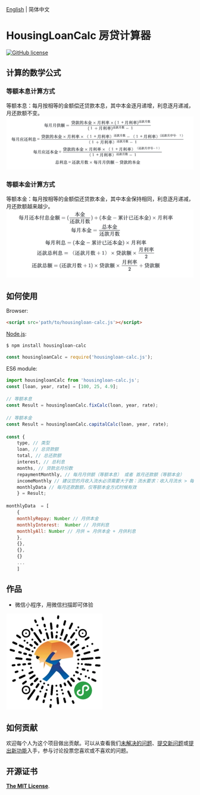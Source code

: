  [English](README-en.md) | 简体中文

# HousingLoanCalc 房贷计算器

[![GitHub license](https://img.shields.io/badge/license-MIT-blue.svg)](https://github.com/watership/housing-loan-calc/blob/master/LICENSE)

## 计算的数学公式

### 等额本息计算方式

等额本息：每月按相等的金额偿还贷款本息，其中本金逐月递增，利息逐月递减，月还款额不变。
![等额本息计算方式](./images/1.png)

### 等额本金计算方式

等额本金：每月按相等的金额偿还贷款本金，其中本金保持相同，利息逐月递减，月还款额越来越少。
![等额本金计算方式](./images/2.png)

## 如何使用
Browser:

```html
<script src='path/to/housingloan-calc.js'></script>
```

[Node.js](http://nodejs.org):

```bash
$ npm install housingloan-calc
```

```javascript
const housingloanCalc = require('housingloan-calc.js');
```

ES6 module:

```javascript
import housingloanCalc from 'housingloan-calc.js';
const [loan, year, rate] = [100, 25, 4.9];

// 等额本息
const Result = housingloanCalc.fixCalc(loan, year, rate);

// 等额本金
const Result = housingloanCalc.capitalCalc(loan, year, rate);

const {
    type, // 类型
    loan, // 总贷款额
    total, // 总还款额
    interest, // 总利息
    months, // 贷款总月份数
    repaymentMonthly, // 每月月供额（等额本息） 或者 首月还款额（等额本金）
    incomeMonthly // 建议您的月收入流水必须需要大于数：流水要求：收入月流水 > 每月还款（月供） x 2
    monthlyData // 每月还款数额，仅等额本金方式时候有效
    } = Result;

monthlyData  = [
    {
    monthlyRepay: Number // 月供本金
    monthlyInterest:  Number // 月供利息
    monthlyAll: Number // 月供 = 月供本金 + 月供利息
    },
    {},
    {},
    {}
    ...
    ]

```

## 作品

- 微信小程序，用微信扫描即可体验

![xcx](./images/xcx.jpg)

## 如何贡献

欢迎每个人为这个项目做出贡献。可以从查看我们[未解决的问题](https://github.com/watership/housingLoanCalc/issues)、[提交新问题](https://github.com/watership/housingLoanCalc/issues/new?labels=bug)或[提出新功能](https://github.com/watership/housingLoanCalc/issues/new?labels=enhancement)入手，参与讨论投票您喜欢或不喜欢的问题。

## 开源证书

[**The MIT License**](LICENSE).